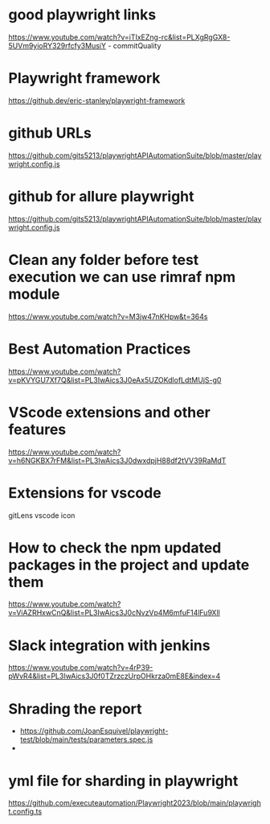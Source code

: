 # good playwright links
https://www.youtube.com/watch?v=iTIxEZng-rc&list=PLXgRgGX8-5UVm9yioRY329rfcfy3MusiY - commitQuality
# Playwright framework
https://github.dev/eric-stanley/playwright-framework
# github URLs
https://github.com/gits5213/playwrightAPIAutomationSuite/blob/master/playwright.config.js
# github for allure playwright
https://github.com/gits5213/playwrightAPIAutomationSuite/blob/master/playwright.config.js
# Clean any folder before test execution we can use rimraf npm module
https://www.youtube.com/watch?v=M3jw47nKHpw&t=364s
# Best Automation Practices
https://www.youtube.com/watch?v=pKVYGU7Xf7Q&list=PL3IwAics3J0eAx5UZOKdlofLdtMUjS-g0
# VScode extensions and other features
https://www.youtube.com/watch?v=h6NGKBX7rFM&list=PL3IwAics3J0dwxdpjH88df2tVV39RaMdT
# Extensions for vscode
gitLens
vscode icon
# How to check the npm updated packages in the project and update them
https://www.youtube.com/watch?v=ViAZRHxwCnQ&list=PL3IwAics3J0cNvzVp4M6mfuF14lFu9Xll

# Slack integration with jenkins
https://www.youtube.com/watch?v=4rP39-pWvR4&list=PL3IwAics3J0f0TZrzczUrpOHkrza0mE8E&index=4

# Shrading the report
* https://github.com/JoanEsquivel/playwright-test/blob/main/tests/parameters.spec.js
* 
# yml file for sharding in playwright
https://github.com/executeautomation/Playwright2023/blob/main/playwright.config.ts



